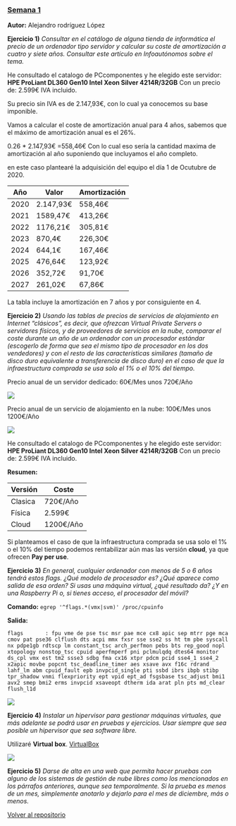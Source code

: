 
### [Semana 1](http://jj.github.io/IV/documentos/temas/Intro_concepto_y_soporte_fisico)

**Autor:** Alejandro rodríguez López


**Ejercicio 1)**
*Consultar en el catálogo de alguna tienda de informática el precio de un ordenador tipo servidor y calcular su coste de amortización a cuatro y siete años. Consultar este artículo en Infoautónomos sobre el tema.*

He consultado el catalogo de PCcomponentes y he elegido este servidor:
**HPE ProLiant DL360 Gen10 Intel Xeon Silver 4214R/32GB**
Con un precio de: 2.599€ IVA incluido.

Su precio sin IVA es de 2.147,93€, con lo cual ya conocemos su base imponible.

Vamos a calcular el coste de amortización anual para 4 años,
sabemos que el máximo de amortización anual es el 26%.

0.26 * 2.147,93€ =558,46€
Con lo cual eso sería la cantidad maxima de amortización al año suponiendo que incluyamos el año completo.

en este caso plantearé la adquisición del equipo el día 1 de Ocutubre de 2020.

|Año|Valor|Amortización|
|-|-|-|
|2020|2.147,93€|558,46€|
|2021|1589,47€|413,26€|
|2022|1176,21€|305,81€|
|2023|870,4€|226,30€|
|2024|644,1€|167,46€|
|2025|476,64€|123,92€|
|2026|352,72€|91,70€|
|2027|261,02€|67,86€|

La tabla incluye la amortización en 7 años y por consiguiente en 4.




**Ejercicio 2)**
*Usando las tablas de precios de servicios de alojamiento en Internet “clásicos”, es decir, que ofrezcan Virtual Private Servers o servidores físicos, y de proveedores de servicios en la nube, comparar el coste durante un año de un ordenador con un procesador estándar (escogerlo de forma que sea el mismo tipo de procesador en los dos vendedores) y con el resto de las características similares (tamaño de disco duro equivalente a transferencia de disco duro) en el caso de que la infraestructura comprada se usa solo el 1% o el 10% del tiempo.*

Precio anual de un servidor dedicado: 60€/Mes unos 720€/Año

![](/home/alex/Escritorio/IV/EjerciciosIV2021/Semana1/2.png) 



Precio anual de un servicio de alojamiento en la nube: 100€/Mes unos 1200€/Año

![](/home/alex/Escritorio/IV/EjerciciosIV2021/Semana1/1.png)  

He consultado el catalogo de PCcomponentes y he elegido este servidor:
**HPE ProLiant DL360 Gen10 Intel Xeon Silver 4214R/32GB**
Con un precio de: 2.599€ IVA incluido.

**Resumen:**

|Versión|Coste
|-|-|
|Clasica|720€/Año
|Física|2.599€
|Cloud|1200€/Año

Si planteamos el caso de que la infraestructura comprada se usa solo el 1% o el 10% del tiempo podemos rentabilizar aún mas las versión **cloud**, ya que ofrecen **Pay per use**.




**Ejercicio 3)**
*En general, cualquier ordenador con menos de 5 o 6 años tendrá estos flags. ¿Qué modelo de procesador es? ¿Qué aparece como salida de esa orden? Si usas una máquina virtual, ¿qué resultado da? ¿Y en una Raspberry Pi o, si tienes acceso, el procesador del móvil?*

**Comando:**
`egrep '^flags.*(vmx|svm)' /proc/cpuinfo
`


**Salida:**
```
flags		: fpu vme de pse tsc msr pae mce cx8 apic sep mtrr pge mca cmov pat pse36 clflush dts acpi mmx fxsr sse sse2 ss ht tm pbe syscall nx pdpe1gb rdtscp lm constant_tsc arch_perfmon pebs bts rep_good nopl xtopology nonstop_tsc cpuid aperfmperf pni pclmulqdq dtes64 monitor ds_cpl vmx est tm2 ssse3 sdbg fma cx16 xtpr pdcm pcid sse4_1 sse4_2 x2apic movbe popcnt tsc_deadline_timer aes xsave avx f16c rdrand lahf_lm abm cpuid_fault epb invpcid_single pti ssbd ibrs ibpb stibp tpr_shadow vnmi flexpriority ept vpid ept_ad fsgsbase tsc_adjust bmi1 avx2 smep bmi2 erms invpcid xsaveopt dtherm ida arat pln pts md_clear flush_l1d

```

![](/home/alex/Escritorio/IV/EjerciciosIV2021/Semana1/3.png) 





**Ejercicio 4)**
*Instalar un hipervisor para gestionar máquinas virtuales, que más adelante se podrá usar en pruebas y ejercicios. Usar siempre que sea posible un hipervisor que sea software libre.*

Utilizaré **Virtual box**.
[VirtualBox](https://www.virtualbox.org/wiki/Linux_Downloads) 

![](/home/alex/Escritorio/IV/EjerciciosIV2021/Semana1/4.png) 





**Ejercicio 5)**
*Darse de alta en una web que permita hacer pruebas con alguno de los sistemas de gestión de nube libres como los mencionados en los párrafos anteriores, aunque sea temporalmente. Si la prueba es menos de un mes, simplemente anotarlo y dejarlo para el mes de diciembre, más o menos.*



[Volver al repositorio](https://github.com/alexrodriguezlop/EjerciciosIV2021)